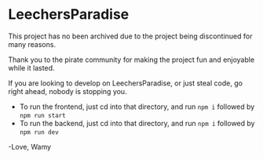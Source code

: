 # LeechersParadise

This project has no been archived due to the project being discontinued for many reasons. 

Thank you to the pirate community for making the project fun and enjoyable while it lasted.

If you are looking to develop on LeechersParadise, or just steal code, go right ahead, nobody is stopping you. 
- To run the frontend, just cd into that directory, and run `npm i` followed by `npm run start`
- To run the backend, just cd into that directory, and run `npm i` followed by `npm run dev`


-Love, Wamy
